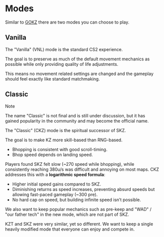 # Modes

Similar to [GOKZ](https://github.com/KZGlobalTeam/gokz) there are two modes you
can choose to play.

## Vanilla

The "Vanilla" (VNL) mode is the standard CS2 experience.

The goal is to preserve as much of the default movement mechanics as possible
while only providing quality of life adjustments.

This means no movement related settings are changed and the gameplay should feel
exactly like standard matchmaking.

## Classic

> [!NOTE]
> The name "Classic" is not final and is still under discussion, but it 
> has gained popularity in the community and may become the official name.

The "Classic" (CKZ) mode is the spiritual successor of SKZ.

The goal is to make KZ more skill-based than RNG-based.

- Bhopping is consistent with good scroll-timing.
- Bhop speed depends on landing speed.

Players found SKZ felt slow (~270 speed while bhopping), while consistently reaching
380u/s was difficult and annoying on most maps. CKZ addresses this with a **logarithmic speed formula**:

- Higher initial speed gains compared to SKZ.
- Diminishing returns as speed increases, preventing absurd speeds but allowing fast-paced gameplay (~300 pre).
- No hard cap on speed, but building infinite speed isn’t possible.

We also want to keep popular mechanics such as pre-keep and "WAD" / "our father tech"
in the new mode, which are not part of SKZ.

KZT and SKZ were very similar, yet so different. We want to keep a single
heavily modified mode that everyone can enjoy and compete in.

